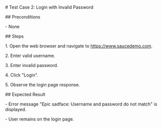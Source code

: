 \# Test Case 2: Login with Invalid Password



\## Preconditions

\- None



\## Steps

1\. Open the web browser and navigate to https://www.saucedemo.com.

2\. Enter valid username.

3\. Enter invalid password.

4\. Click "Login".

5\. Observe the login page response.



\## Expected Result

\- Error message "Epic sadface: Username and password do not match" is displayed.

\- User remains on the login page.



